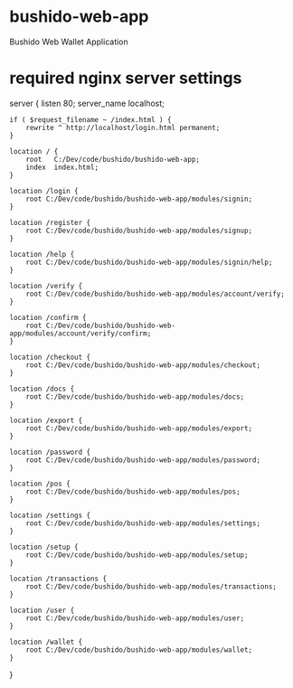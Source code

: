 # bushido-web-app
Bushido Web Wallet Application

# required nginx server settings

server {
    listen       80;
    server_name  localhost;

    if ( $request_filename ~ /index.html ) {
        rewrite ^ http://localhost/login.html permanent;
    }

    location / {
        root   C:/Dev/code/bushido/bushido-web-app;
        index  index.html;
    }

    location /login {
        root C:/Dev/code/bushido/bushido-web-app/modules/signin;
    }

    location /register {
        root C:/Dev/code/bushido/bushido-web-app/modules/signup;
    }

    location /help {
        root C:/Dev/code/bushido/bushido-web-app/modules/signin/help;
    }

    location /verify {
        root C:/Dev/code/bushido/bushido-web-app/modules/account/verify;
    }

    location /confirm {
        root C:/Dev/code/bushido/bushido-web-app/modules/account/verify/confirm;
    }

    location /checkout {
        root C:/Dev/code/bushido/bushido-web-app/modules/checkout;
    }

    location /docs {
        root C:/Dev/code/bushido/bushido-web-app/modules/docs;
    }

    location /export {
        root C:/Dev/code/bushido/bushido-web-app/modules/export;
    }

    location /password {
        root C:/Dev/code/bushido/bushido-web-app/modules/password;
    }

    location /pos {
        root C:/Dev/code/bushido/bushido-web-app/modules/pos;
    }

    location /settings {
        root C:/Dev/code/bushido/bushido-web-app/modules/settings;
    }

    location /setup {
        root C:/Dev/code/bushido/bushido-web-app/modules/setup;
    }

    location /transactions {
        root C:/Dev/code/bushido/bushido-web-app/modules/transactions;
    }

    location /user {
        root C:/Dev/code/bushido/bushido-web-app/modules/user;
    }

    location /wallet {
        root C:/Dev/code/bushido/bushido-web-app/modules/wallet;
    }
}
